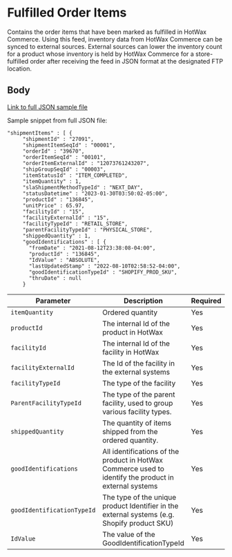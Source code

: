 # Fulfilled Order Items

Contains the order items that have been marked as fulfilled in HotWax Commerce. Using this feed, inventory data from HotWax Commerce can be synced to external sources. External sources can lower the inventory count for a product whose inventory is held by HotWax Commerce for a store-fulfilled order after receiving the feed in JSON format at the designated FTP location.

## Body 
[Link to full JSON sample file](https://github.com/Dhiraj1405/oms-documentation/blob/BOPIS_API/Fulfillment/Samples/Fulfilled%20order%20items%20feed.json#L767)

Sample snippet from full JSON file: 
```
"shipmentItems" : [ {
     "shipmentId" : "27091",
     "shipmentItemSeqId" : "00001",
     "orderId" : "39670",
     "orderItemSeqId" : "00101",
     "orderItemExternalId" : "12073761243207",
     "shipGroupSeqId" : "00003",
     "itemStatusId" : "ITEM_COMPLETED",
     "itemQuantity" : 1,
     "slaShipmentMethodTypeId" : "NEXT_DAY",
     "statusDatetime" : "2023-01-30T03:50:02-05:00",
     "productId" : "136845",
     "unitPrice" : 65.97,
     "facilityId" : "15",
     "facilityExternalId" : "15",
     "facilityTypeId" : "RETAIL_STORE",
     "parentFacilityTypeId" : "PHYSICAL_STORE",
     "shippedQuantity" : 1,
     "goodIdentifications" : [ {
       "fromDate" : "2021-08-12T23:38:08-04:00",
       "productId" : "136845",
       "IdValue" : "ABSOLUTE",
       "lastUpdatedStamp" : "2022-08-10T02:58:52-04:00",
       "goodIdentificationTypeId" : "SHOPIFY_PROD_SKU",
       "thruDate" : null
     }
```



| Parameter | Description | Required |
| ---- | ----------- | -------- |
| `itemQuantity` | Ordered quantity | Yes |
| `productId` | The internal Id of the product in HotWax | Yes |
| `facilityId` | The internal Id of the facility in HotWax | Yes |
| `facilityExternalId` | The Id of the facility in the external systems | Yes |
| `facilityTypeId` | The type of the facility | Yes |
| `ParentFacilityTypeId` | The type of the parent facility, used to group various facility types. | Yes |
| `shippedQuantity` | The quantity of items shipped from the ordered quantity. | Yes |
| `goodIdentifications` | All identifications of the product in HotWax Commerce used to identify the product in external systems | Yes |
| `goodIdentificationTypeId` | The type of the unique product Identifier in the external systems (e.g. Shopify product SKU) | Yes |
| `IdValue` | The value of the GoodIdentificationTypeId | Yes |
